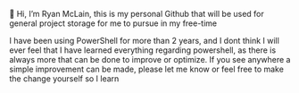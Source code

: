👋 Hi, I’m Ryan McLain, this is my personal Github that will be used for general project storage for me to pursue in my free-time

I have been using PowerShell for more than 2 years, and I dont think I will ever feel that I have learned everything regarding powershell, as there is always more that can be done to improve or optimize. If you see anywhere a simple improvement can be made, please let me know or feel free to make the change yourself so I learn
